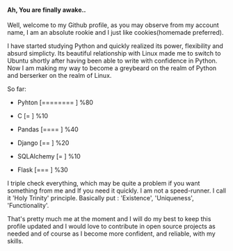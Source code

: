 #### Ah, You are finally awake.. 

Well, welcome to my Github profile, as you may observe from my account name, I am an absolute rookie and I just like cookies(homemade preferred).

I have started studying Python and quickly realized its power, flexibility and absurd simplicty. Its beautiful relationship with Linux made me to switch to Ubuntu shortly after having been able to write with confidence in Python. Now I am making my way to become a greybeard on the realm of Python and berserker on the realm of Linux.

So far: 

  - Pyhton  [========  ] %80
  
  - C [=        ] %10
  
  - Pandas [====      ] %40
  
  - Django [==       ] %20
  
  - SQLAlchemy [=         ] %10
  
  - Flask [===       ] %30

I triple check everything, which may be quite a problem if you want something from me and If you need it quickly. I am not a speed-runner. I call it 'Holy Trinity' principle. Basically put : 'Existence', 'Uniqueness', 'Functionality'.

That's pretty much me at the moment and I will do my best to keep this profile updated and I would love to contribute in open source projects as needed and of course as I become more confident, and reliable, with my skills.  
